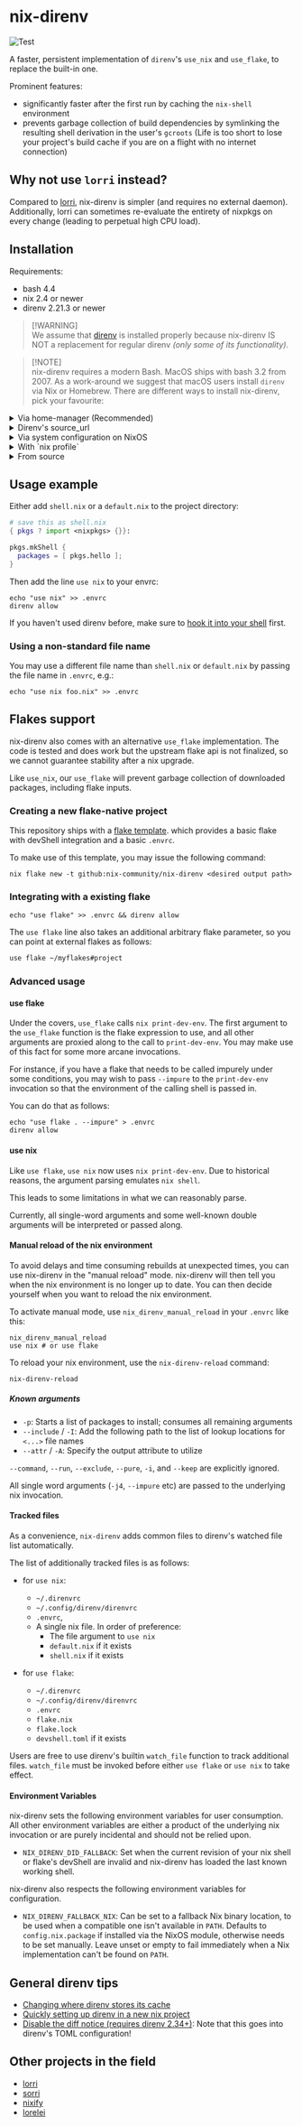 # nix-direnv

![Test](https://github.com/nix-community/nix-direnv/workflows/Test/badge.svg)

A faster, persistent implementation of `direnv`'s `use_nix` and `use_flake`, to
replace the built-in one.

Prominent features:

- significantly faster after the first run by caching the `nix-shell`
  environment
- prevents garbage collection of build dependencies by symlinking the resulting
  shell derivation in the user's `gcroots` (Life is too short to lose your
  project's build cache if you are on a flight with no internet connection)

## Why not use `lorri` instead?

Compared to [lorri](https://github.com/nix-community/lorri), nix-direnv is
simpler (and requires no external daemon). Additionally, lorri can sometimes
re-evaluate the entirety of nixpkgs on every change (leading to perpetual high
CPU load).

## Installation

Requirements:

- bash 4.4
- nix 2.4 or newer
- direnv 2.21.3 or newer

> [!WARNING]\
> We assume that [direnv](https://direnv.net/) is installed properly because
> nix-direnv IS NOT a replacement for regular direnv _(only some of its
> functionality)_.

> [!NOTE]\
> nix-direnv requires a modern Bash. MacOS ships with bash 3.2 from 2007. As a
> work-around we suggest that macOS users install `direnv` via Nix or Homebrew.
> There are different ways to install nix-direnv, pick your favourite:

<details>
  <summary> Via home-manager (Recommended)</summary>

### Via home-manager

Note that while the home-manager integration is recommended, some use cases
require the use of features only present in some versions of nix-direnv. It is
much harder to control the version of nix-direnv installed with this method. If
you require such specific control, please use another method of installing
nix-direnv.

In `$HOME/.config/home-manager/home.nix` add

```Nix
{
  # ...other config, other config...

  programs = {
    direnv = {
      enable = true;
      enableBashIntegration = true; # see note on other shells below
      nix-direnv.enable = true;
    };

    bash.enable = true; # see note on other shells below
  };
}
```

Check the current
[Home Manager Options](https://mipmip.github.io/home-manager-option-search/?query=direnv)
for integration with shells other than Bash. Be sure to also allow
`home-manager` to manage your shell with `programs.<your_shell>.enable = true`.

</details>
<details>
  <summary>Direnv's source_url</summary>

### Direnv source_url

Put the following lines in your `.envrc`:

```bash
if ! has nix_direnv_version || ! nix_direnv_version 3.1.0; then
  source_url "https://raw.githubusercontent.com/nix-community/nix-direnv/3.1.0/direnvrc" "sha256-bn8WANE5a91RusFmRI7kS751ApelG02nMcwRekC/qzc="
fi
```

</details>

<details>
  <summary>Via system configuration on NixOS</summary>

### Via system configuration on NixOS

For NixOS 23.05+ all that's required is

```Nix
{
  programs.direnv.enable = true;
}
```

other available options are:

```Nix
{ pkgs, ... }: {
  #set to default values
  programs.direnv = {
    package = pkgs.direnv;
    silent = false;
    loadInNixShell = true;
    direnvrcExtra = "";
    nix-direnv = {
      enable = true;
      package = pkgs.nix-direnv;
    };
  }
```

</details>

<details>
  <summary>With `nix profile`</summary>

### With `nix profile`

As **non-root** user do the following:

```shell
nix profile install nixpkgs#nix-direnv
```

Then add nix-direnv to `$HOME/.config/direnv/direnvrc`:

```bash
source $HOME/.nix-profile/share/nix-direnv/direnvrc
```

</details>

<details>
  <summary>From source</summary>

### From source

Clone the repository to some directory and then source the direnvrc from this
repository in your own `~/.config/direnv/direnvrc`:

```bash
# put this in ~/.config/direnv/direnvrc
source $HOME/nix-direnv/direnvrc
```

</details>

## Usage example

Either add `shell.nix` or a `default.nix` to the project directory:

```nix
# save this as shell.nix
{ pkgs ? import <nixpkgs> {}}:

pkgs.mkShell {
  packages = [ pkgs.hello ];
}
```

Then add the line `use nix` to your envrc:

```shell
echo "use nix" >> .envrc
direnv allow
```

If you haven't used direnv before, make sure to
[hook it into your shell](https://direnv.net/docs/hook.html) first.

### Using a non-standard file name

You may use a different file name than `shell.nix` or `default.nix` by passing
the file name in `.envrc`, e.g.:

```shell
echo "use nix foo.nix" >> .envrc
```

## Flakes support

nix-direnv also comes with an alternative `use_flake` implementation. The code
is tested and does work but the upstream flake api is not finalized, so we
cannot guarantee stability after a nix upgrade.

Like `use_nix`, our `use_flake` will prevent garbage collection of downloaded
packages, including flake inputs.

### Creating a new flake-native project

This repository ships with a
[flake template](https://github.com/nix-community/nix-direnv/tree/master/templates/flake).
which provides a basic flake with devShell integration and a basic `.envrc`.

To make use of this template, you may issue the following command:

```shell
nix flake new -t github:nix-community/nix-direnv <desired output path>
```

### Integrating with a existing flake

```shell
echo "use flake" >> .envrc && direnv allow
```

The `use flake` line also takes an additional arbitrary flake parameter, so you
can point at external flakes as follows:

```bash
use flake ~/myflakes#project
```

### Advanced usage

#### use flake

Under the covers, `use_flake` calls `nix print-dev-env`. The first argument to
the `use_flake` function is the flake expression to use, and all other arguments
are proxied along to the call to `print-dev-env`. You may make use of this fact
for some more arcane invocations.

For instance, if you have a flake that needs to be called impurely under some
conditions, you may wish to pass `--impure` to the `print-dev-env` invocation so
that the environment of the calling shell is passed in.

You can do that as follows:

```shell
echo "use flake . --impure" > .envrc
direnv allow
```

#### use nix

Like `use flake`, `use nix` now uses `nix print-dev-env`. Due to historical
reasons, the argument parsing emulates `nix shell`.

This leads to some limitations in what we can reasonably parse.

Currently, all single-word arguments and some well-known double arguments will
be interpreted or passed along.

#### Manual reload of the nix environment

To avoid delays and time consuming rebuilds at unexpected times, you can use
nix-direnv in the "manual reload" mode. nix-direnv will then tell you when the
nix environment is no longer up to date. You can then decide yourself when you
want to reload the nix environment.

To activate manual mode, use `nix_direnv_manual_reload` in your `.envrc` like
this:

```shell
nix_direnv_manual_reload
use nix # or use flake
```

To reload your nix environment, use the `nix-direnv-reload` command:

```shell
nix-direnv-reload
```

##### Known arguments

- `-p`: Starts a list of packages to install; consumes all remaining arguments
- `--include` / `-I`: Add the following path to the list of lookup locations for
  `<...>` file names
- `--attr` / `-A`: Specify the output attribute to utilize

`--command`, `--run`, `--exclude`, `--pure`, `-i`, and `--keep` are explicitly
ignored.

All single word arguments (`-j4`, `--impure` etc) are passed to the underlying
nix invocation.

#### Tracked files

As a convenience, `nix-direnv` adds common files to direnv's watched file list
automatically.

The list of additionally tracked files is as follows:

- for `use nix`:
  - `~/.direnvrc`
  - `~/.config/direnv/direnvrc`
  - `.envrc`,
  - A single nix file. In order of preference:
    - The file argument to `use nix`
    - `default.nix` if it exists
    - `shell.nix` if it exists

- for `use flake`:
  - `~/.direnvrc`
  - `~/.config/direnv/direnvrc`
  - `.envrc`
  - `flake.nix`
  - `flake.lock`
  - `devshell.toml` if it exists

Users are free to use direnv's builtin `watch_file` function to track additional
files. `watch_file` must be invoked before either `use flake` or `use nix` to
take effect.

#### Environment Variables

nix-direnv sets the following environment variables for user consumption. All
other environment variables are either a product of the underlying nix
invocation or are purely incidental and should not be relied upon.

- `NIX_DIRENV_DID_FALLBACK`: Set when the current revision of your nix shell or
  flake's devShell are invalid and nix-direnv has loaded the last known working
  shell.

nix-direnv also respects the following environment variables for configuration.

- `NIX_DIRENV_FALLBACK_NIX`: Can be set to a fallback Nix binary location, to be
  used when a compatible one isn't available in `PATH`. Defaults to
  `config.nix.package` if installed via the NixOS module, otherwise needs to be
  set manually. Leave unset or empty to fail immediately when a Nix
  implementation can't be found on `PATH`.

## General direnv tips

- [Changing where direnv stores its cache][cache_location]
- [Quickly setting up direnv in a new nix project][new_project]
- [Disable the diff notice (requires direnv 2.34+)][hide_diff_notice]: Note that
  this goes into direnv's TOML configuration!

[cache_location]: https://github.com/direnv/direnv/wiki/Customizing-cache-location
[new_project]: https://github.com/nix-community/nix-direnv/wiki/Shell-integration
[hide_diff_notice]: https://direnv.net/man/direnv.toml.1.html#codehideenvdiffcode

## Other projects in the field

- [lorri](https://github.com/nix-community/lorri)
- [sorri](https://github.com/nmattia/sorri)
- [nixify](https://github.com/kalbasit/nur-packages/blob/master/pkgs/nixify/envrc)
- [lorelei](https://github.com/shajra/direnv-nix-lorelei)
